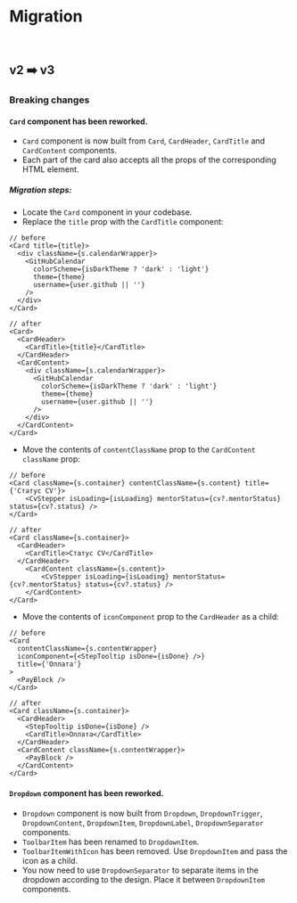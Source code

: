 # Migration

<br/>

## v2 ➡️ v3

### Breaking changes

#### `Card` component has been reworked.

- `Card` component is now built from `Card`, `CardHeader`, `CardTitle` and `CardContent` components.
- Each part of the card also accepts all the props of the corresponding HTML element.

##### Migration steps:
- Locate the `Card` component in your codebase.
- Replace the `title` prop with the `CardTitle` component:

```tsx
// before
<Card title={title}>
  <div className={s.calendarWrapper}>
    <GitHubCalendar
      colorScheme={isDarkTheme ? 'dark' : 'light'}
      theme={theme}
      username={user.github || ''}
    />
  </div>
</Card>

// after
<Card>
  <CardHeader>
    <CardTitle>{title}</CardTitle>
  </CardHeader>
  <CardContent>
    <div className={s.calendarWrapper}>
      <GitHubCalendar
        colorScheme={isDarkTheme ? 'dark' : 'light'}
        theme={theme}
        username={user.github || ''}
      />
    </div>
  </CardContent>
</Card>
```
- Move the contents of `contentClassName` prop to the `CardContent` `className` prop:

```tsx
// before
<Card className={s.container} contentClassName={s.content} title={'Статус CV'}>
    <CvStepper isLoading={isLoading} mentorStatus={cv?.mentorStatus} status={cv?.status} />
</Card>

// after
<Card className={s.container}>
  <CardHeader>
    <CardTitle>Статус CV</CardTitle>
  </CardHeader>
    <CardContent className={s.content}>
        <CvStepper isLoading={isLoading} mentorStatus={cv?.mentorStatus} status={cv?.status} />
    </CardContent>
</Card>
```

- Move the contents of `iconComponent` prop to the `CardHeader` as a child:

```tsx
// before
<Card
  contentClassName={s.contentWrapper}
  iconComponent={<StepTooltip isDone={isDone} />}
  title={'Оплата'}
>
  <PayBlock />
</Card>

// after
<Card className={s.container}>
  <CardHeader>
    <StepTooltip isDone={isDone} />
    <CardTitle>Оплата</CardTitle>
  </CardHeader>
  <CardContent className={s.contentWrapper}>
    <PayBlock />
  </CardContent>
</Card>
```


#### `Dropdown` component has been reworked.

- `Dropdown` component is now built from `Dropdown`, `DropdownTrigger`, `DropdownContent`, `DropdownItem`, `DropdownLabel`, `DropdownSeparator` components.
- `ToolbarItem` has been renamed to `DropdownItem`.
- `ToolbarItemWithIcon` has been removed. Use `DropdownItem` and pass the icon as a child.
- You now need to use `DropdownSeparator` to separate items in the dropdown according to the design. Place it between `DropdownItem` components.